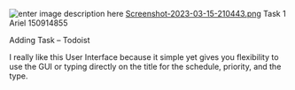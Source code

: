 ﻿![enter image description here](https://i.postimg.cc/g21nHPqk/Screenshot-2023-03-15-210443.png)
[Screenshot-2023-03-15-210443.png](https://postimg.cc/G4JLbV5Z)
Task 1 Ariel 150914855

Adding Task – Todoist

I really like this User Interface because it simple yet gives you flexibility to use the GUI or typing directly on the title for the schedule, priority, and the type.
